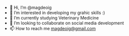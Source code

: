 - 👋 Hi, I’m @magdeoig
- 👀 I’m interested in developing my grahic skills :)
- 🌱 I’m currently studying Veterinary Medicine 
- 💞️ I’m looking to collaborate on social media development 
- 📫 How to reach me magdeoig@gmail.com

<!---
magdeoig/magdeoig is a ✨ special ✨ repository because its `README.md` (this file) appears on your GitHub profile.
You can click the Preview link to take a look at your changes.
--->
